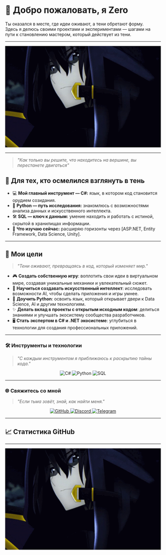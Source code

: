 # 👋 Добро пожаловать, я **Zero**  

Ты оказался в месте, где идеи оживают, а тени обретают форму.  
Здесь я делюсь своими проектами и экспериментами — шагами на пути к становлению мастером, который действует из тени.  

---

<div align="center">
  <img src="https://github.com/ZeroStalker3/ZeroStalker3/raw/main/the-eminence-in-shadow-the-eminence-of-shadow.gif" alt="I AM ATOMIC" width="600" />
</div>

---
> *"Как только вы решите, что находитесь на вершине, вы перестанете двигаться"*   

## 🌌 **Для тех, кто осмелился взглянуть в тень**  
- 💻 **Мой главный инструмент — C#:** язык, в котором код становится орудием созидания.  
- 🐍 **Python — путь исследования:** знакомлюсь с возможностями анализа данных и искусственного интеллекта.  
- 🛠️ **SQL — ключ к данным:** умение находить и работать с истиной, скрытой в хранилищах информации.  
- 🌱 **Что изучаю сейчас:** расширяю горизонты через [ASP.NET, Entity Framework, Data Science, Unity].  

---


## 🌠 **Мои цели**  
> *"Тени оживают, превращаясь в код, который изменяет мир."*  

- 🎮 **Создать собственную игру**: воплотить свои идеи в виртуальном мире, создавая уникальные механики и увлекательный сюжет.  
- 🧠 **Научиться создавать искусственный интеллект**: исследовать возможности AI, чтобы сделать приложения и игры умнее.  
- 🐍 **Доучить Python**: освоить язык, который открывает двери к Data Science, AI и другим технологиям.  
- ✨ **Делать вклад в проекты с открытым исходным кодом**: делиться знаниями и улучшать экосистему сообщества разработчиков.  
- 🖥️ **Стать экспертом в C# и .NET экосистеме**: углубиться в технологии для создания профессиональных приложений.  

---

### 🛠️ **Инструменты и технологии**  
> *"С каждым инструментом я приближаюсь к раскрытию тайны кода."*  

<div align="center">
  <img src="https://img.shields.io/badge/C%23-%23239120.svg?style=for-the-badge&logo=c-sharp&logoColor=white" alt="C#" />
  <img src="https://img.shields.io/badge/Python-%2314354C.svg?style=for-the-badge&logo=python&logoColor=white" alt="Python" />
  <img src="https://img.shields.io/badge/SQL-%2300f.svg?style=for-the-badge&logo=microsoft-sql-server&logoColor=white" alt="SQL" />
</div>

---

### 🌐 **Свяжитесь со мной**  
> *"Если тьма зовёт, знай, как найти меня."*  

<div align="center">
  <a href="https://github.com/ZeroStalker3" target="_blank">
    <img src="https://img.shields.io/badge/GitHub-%2312100E.svg?style=for-the-badge&logo=github&logoColor=white" alt="GitHub" />
  </a>
  <a href="https://discord.com/users/373804077932609536" target="_blank">
    <img src="https://img.shields.io/badge/Discord-%237289DA.svg?style=for-the-badge&logo=discord&logoColor=white" alt="Discord" />
  </a>
  <a href="https://t.me/zeroyzz" target="_blank">
    <img src="https://img.shields.io/badge/Telegram-%232CA5E0.svg?style=for-the-badge&logo=telegram&logoColor=white" alt="Telegram" />
  </a>
</div>

---

## 📈 **Статистика GitHub**  


---

<div align="center">
  <img src="https://github.com/ZeroStalker3/ZeroStalker3/raw/main/the-eminence-in-shadow-the-eminence-of-shadow.gif" alt="I AM ATOMIC" width="600" />
</div>
